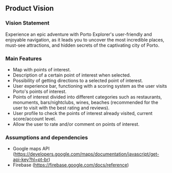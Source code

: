 
## Product Vision

### Vision Statement
Experience an epic adventure with Porto Explorer's user-friendly and enjoyable navigation, as it leads you to uncover the most incredible places, must-see attractions, and hidden secrets of the captivating city of Porto.

### Main Features
 - Map with points of interest.
 - Description of a certain point of interest when selected.
 - Possibility of getting directions to a selected point of interest.
 - User experience bar, functioning with a scoring system as the user visits Porto's points of interest.
 - Points of interest divided into different categories such as restaurants, monuments, bars/nightclubs, wines, beaches (recommended for the user to visit with the best rating and reviews).
 - User profile to check the points of interest already visited, current score/account level.
 - Allow the user to rate and/or comment on points of interest. 

### Assumptions and dependencies
- Google maps API (https://developers.google.com/maps/documentation/javascript/get-api-key?hl=pt-br)
- Firebase (https://firebase.google.com/docs/reference)
